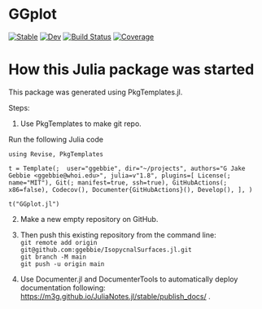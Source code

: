 # GGplot

[![Stable](https://img.shields.io/badge/docs-stable-blue.svg)](https://ggebbie.github.io/GGplot.jl/stable/)
[![Dev](https://img.shields.io/badge/docs-dev-blue.svg)](https://ggebbie.github.io/GGplot.jl/dev/)
[![Build Status](https://github.com/ggebbie/GGplot.jl/actions/workflows/CI.yml/badge.svg?branch=main)](https://github.com/ggebbie/GGplot.jl/actions/workflows/CI.yml?query=branch%3Amain)
[![Coverage](https://codecov.io/gh/ggebbie/GGplot.jl/branch/main/graph/badge.svg)](https://codecov.io/gh/ggebbie/GGplot.jl)



# How this Julia package was started

This package was generated using PkgTemplates.jl. 

Steps: 
1. Use PkgTemplates to make git repo.

Run the following Julia code

`using Revise, PkgTemplates`

`t = Template(; 
    user="ggebbie",
    dir="~/projects",
    authors="G Jake Gebbie <ggebbie@whoi.edu>",
    julia=v"1.8",
    plugins=[
        License(; name="MIT"),
        Git(; manifest=true, ssh=true),
        GitHubActions(; x86=false),
        Codecov(),
        Documenter{GitHubActions}(),
        Develop(),
    ],
             )`

`t("GGplot.jl")`

2. Make a new empty repository on GitHub.
	
3. Then push this existing repository from the command line:\
    `git remote add origin git@github.com:ggebbie/IsopycnalSurfaces.jl.git`\
    `git branch -M main`\
    `git push -u origin main`

4. Use Documenter.jl and DocumenterTools to automatically deploy documentation following: https://m3g.github.io/JuliaNotes.jl/stable/publish_docs/ .
